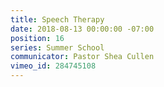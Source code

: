 ```yaml
---
title: Speech Therapy
date: 2018-08-13 00:00:00 -07:00
position: 16
series: Summer School
communicator: Pastor Shea Cullen
vimeo_id: 284745108
---
```


